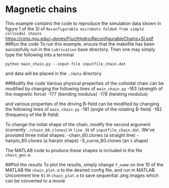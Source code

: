 # Magnetic chains
This example contains the code to reproduce the simulation data shown in figure 1 of the SI of
`Reconfigurable microbots folded from simple colloidal chains`
https://cims.nyu.edu/~donev/FluctHydro/ReconfigurableChains+SI.pdf
##Run the code
To run this example, ensure that the makefile has been succesfully run in the `Lubrication` base directory.
Then one may simply type the following into a terminal
```
python main_chain.py --input-file inputfile_chain.dat
```
and data will be placed in the `./data` directory

##Modify the code
Various physical properties of the colloidal chain can be modified by changing the following lines of `main_chain.py` 
-163 (strength of the magnetic force)
-177 (bending modulus)
-178 (twisting modulus)

and various properties of the driving B-field can be modified by changing the following lines of `main_chain.py`
-181 (angle of the rotating B-field)
-182 (frequency of the B-field)

To change the initial shape of the chain, modify the second argument (currently `./chain_60.clones`) in `line 39` of `inputfile_chain.dat`.
We've provided three initial shapes: 
-chain_60.clones (a straight line)
-hairpin_60.clones (a hairpin shape)
-S_curve_60.clones (an `S` shape)

The MATLAB code to produce these shapes is included in the file `chain_gen.m`

##Plot the results
To plot the results, simply change `f_name` on line 10 of the MATLAB file `chain_plot.m` to the desired config file, and run in MATLAB.
Uncomment line `91` in `chain_plot.m` to save sequential .png images which can be converted to a movie 
